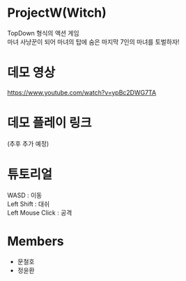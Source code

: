 # ProjectW(Witch)   
TopDown 형식의 액션 게임   
마녀 사냥꾼이 되어 마녀의 탑에 숨은 마지막 7인의 마녀를 토벌하자!   

# 데모 영상   
https://www.youtube.com/watch?v=ypBc2DWG7TA   

# 데모 플레이 링크   
(추후 추가 예정)   

# 튜토리얼   
WASD : 이동   
Left Shift : 대쉬   
Left Mouse Click : 공격   

# Members   
 + 문철호
 + 정윤환
 
